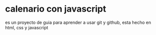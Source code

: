 # calenario con javascript

es un proyecto de guia para aprender a usar git y github, esta hecho en
html, css y javascript
